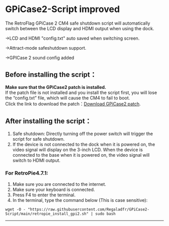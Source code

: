 # GPiCase2-Script improved
The RetroFlag GPiCase 2 CM4 safe shutdown script will automatically switch between the LCD display and HDMI output when using the dock.

->LCD and HDMI "config.txt" auto saved when switching screen.

->Attract-mode safeshutdown support.

->GPICase 2 sound config added

## Before installing the script：
**Make sure that the GPiCase2 patch is installed.**  
If the patch file is not installed and you install the script first, you will lose the “config.txt” file, which will cause the CM4 to fail to boot.  
Click the link to download the patch：[Download GPiCase2 patch](https://github.com/RetroFlag/GPiCase2-Script/raw/main/GPi_Case2_patch.zip).

## After installing the script：
1. Safe shutdown: Directly turning off the power switch will trigger the script for safe shutdown.
2. If the device is not connected to the dock when it is powered on, the video signal will display on the 3-inch LCD. When the device is connected to the base when it is powered on, the video signal will switch to HDMI output.

### For RetroPie4.7.1:

1. Make sure you are connected to the internet.
2. Make sure your keyboard is connected.
3. Press F4 to enter the terminal.
4. In the terminal, type the command below (This is case sensitive):

`wget -O - "https://raw.githubusercontent.com/Regaladfr/GPiCase2-Script/main/retropie_install_gpi2.sh" | sudo bash`

--------------------

